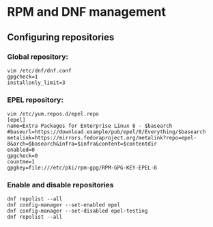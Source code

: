 # RPM and DNF management

## Configuring repositories

### Global repository:
```
vim /etc/dnf/dnf.conf
gpgcheck=1
installonly_limit=3
```

### EPEL repository:
```
vim /etc/yum.repos.d/epel.repo
[epel]
name=Extra Packages for Enterprise Linux 8 - $basearch
#baseurl=https://download.example/pub/epel/8/Everything/$basearch
metalink=https://mirrors.fedoraproject.org/metalink?repo=epel-8&arch=$basearch&infra=$infra&content=$contentdir
enabled=0
gpgcheck=0
countme=1
gpgkey=file:///etc/pki/rpm-gpg/RPM-GPG-KEY-EPEL-8
```

### Enable and disable repositories

```
dnf repolist --all
dnf config-manager --set-enabled epel
dnf config-manager --set-disabled epel-testing
dnf repolist --all
```


